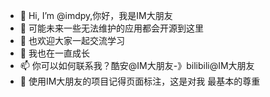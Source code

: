 - 👋 Hi, I’m @imdpy,你好，我是IM大朋友
- 👀 可能未来一些无法维护的应用都会开源到这里
- 🌱 也欢迎大家一起交流学习
- 💞️ 我也在一直成长
- 📫 你可以如何联系我？酷安@IM大朋友-》bilibili@IM大朋友
- 💞️ 使用IM大朋友的项目记得页面标注，这是对我 最基本的尊重
<!---
imdpy/imdpy is a ✨ special ✨ repository because its `README.md` (this file) appears on your GitHub profile.
You can click the Preview link to take a look at your changes.
--->
